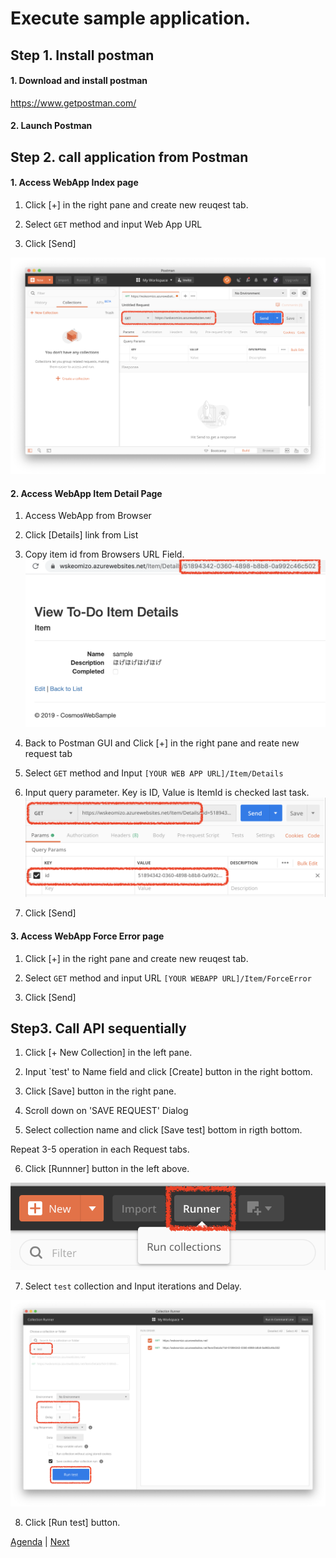 # Execute sample application.


## Step 1. Install postman

#### 1. Download and install postman

https://www.getpostman.com/

#### 2. Launch Postman


## Step 2. call application from  Postman

#### 1. Access WebApp Index page

1. Click [+] in the right pane and create new reuqest tab.

2. Select `GET` method and input Web App URL

3. Click [Send]

![postman](../docs/images/postman_call_indexapi.png)


#### 2. Access WebApp Item Detail Page

1. Access WebApp from Browser

2. Click [Details] link from List

3. Copy item id from Browsers URL Field.
![postman](../docs/images/postman_copy_itemid.png)

4. Back to Postman GUI and Click [+] in the right pane and reate new request tab

5. Select `GET` method and Input `[YOUR WEB APP URL]/Item/Details`

6. Input query parameter. Key is ID, Value is ItemId is checked last task.
![postman](../docs/images/postman_get_details.png)

7. Click [Send]


#### 3. Access WebApp Force Error page

1. Click [+] in the right pane and create new reuqest tab.

2. Select `GET` method and input URL `[YOUR WEBAPP URL]/Item/ForceError`

3. Click [Send]


## Step3. Call API sequentially

1. Click [+ New Collection] in the left pane.

2. Input `test' to Name field  and click [Create] button in the right bottom.

3. Click [Save] button in the right pane.

4. Scroll down on  'SAVE REQUEST' Dialog

5. Select collection name and click [Save test] bottom in rigth bottom.

Repeat 3-5 operation in each Request tabs.

6. Click [Runnner] button in the left above.

![postman](../docs/images/postman_launch_runner.png)

7. Select `test` collection and Input iterations and Delay.

![postman](../docs/images/postman_config_runner.png)

8. Click [Run test] button.


[Agenda](./agenda.md) | [Next](./monitoringException.md)